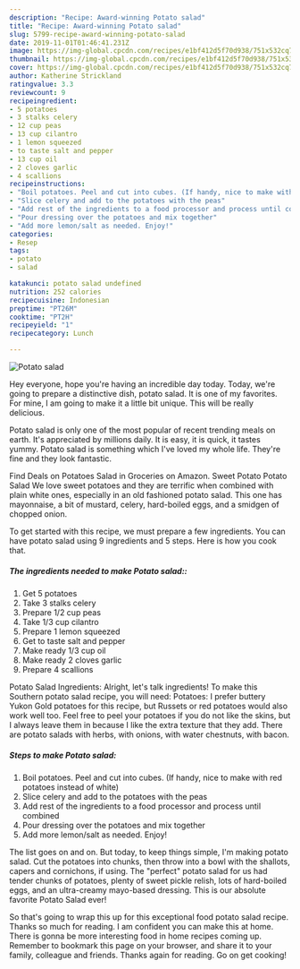 ```yaml
---
description: "Recipe: Award-winning Potato salad"
title: "Recipe: Award-winning Potato salad"
slug: 5799-recipe-award-winning-potato-salad
date: 2019-11-01T01:46:41.231Z
image: https://img-global.cpcdn.com/recipes/e1bf412d5f70d938/751x532cq70/potato-salad-recipe-main-photo.jpg
thumbnail: https://img-global.cpcdn.com/recipes/e1bf412d5f70d938/751x532cq70/potato-salad-recipe-main-photo.jpg
cover: https://img-global.cpcdn.com/recipes/e1bf412d5f70d938/751x532cq70/potato-salad-recipe-main-photo.jpg
author: Katherine Strickland
ratingvalue: 3.3
reviewcount: 9
recipeingredient:
- 5 potatoes
- 3 stalks celery
- 12 cup peas
- 13 cup cilantro
- 1 lemon squeezed
- to taste salt and pepper
- 13 cup oil
- 2 cloves garlic
- 4 scallions
recipeinstructions:
- "Boil potatoes. Peel and cut into cubes. (If handy, nice to make with red potatoes instead of white)"
- "Slice celery and add to the potatoes with the peas"
- "Add rest of the ingredients to a food processor and process until combined"
- "Pour dressing over the potatoes and mix together"
- "Add more lemon/salt as needed. Enjoy!"
categories:
- Resep
tags:
- potato
- salad

katakunci: potato salad undefined
nutrition: 252 calories
recipecuisine: Indonesian
preptime: "PT26M"
cooktime: "PT2H"
recipeyield: "1"
recipecategory: Lunch

---
```



![Potato salad](https://img-global.cpcdn.com/recipes/e1bf412d5f70d938/751x532cq70/potato-salad-recipe-main-photo.jpg)

Hey everyone, hope you're having an incredible day today. Today, we're going to prepare a distinctive dish, potato salad. It is one of my favorites. For mine, I am going to make it a little bit unique. This will be really delicious.

Potato salad is only one of the most popular of recent trending meals on earth. It's appreciated by millions daily. It is easy, it is quick, it tastes yummy. Potato salad is something which I've loved my whole life. They're fine and they look fantastic.

Find Deals on Potatoes Salad in Groceries on Amazon. Sweet Potato Potato Salad We love sweet potatoes and they are terrific when combined with plain white ones, especially in an old fashioned potato salad. This one has mayonnaise, a bit of mustard, celery, hard-boiled eggs, and a smidgen of chopped onion.


To get started with this recipe, we must prepare a few ingredients. You can have potato salad using 9 ingredients and 5 steps. Here is how you cook that.

##### The ingredients needed to make Potato salad::

1. Get 5 potatoes
1. Take 3 stalks celery
1. Prepare 1/2 cup peas
1. Take 1/3 cup cilantro
1. Prepare 1 lemon squeezed
1. Get to taste salt and pepper
1. Make ready 1/3 cup oil
1. Make ready 2 cloves garlic
1. Prepare 4 scallions


Potato Salad Ingredients: Alright, let&#39;s talk ingredients! To make this Southern potato salad recipe, you will need: Potatoes: I prefer buttery Yukon Gold potatoes for this recipe, but Russets or red potatoes would also work well too. Feel free to peel your potatoes if you do not like the skins, but I always leave them in because I like the extra texture that they add. There are potato salads with herbs, with onions, with water chestnuts, with bacon. 

##### Steps to make Potato salad:

1. Boil potatoes. Peel and cut into cubes. (If handy, nice to make with red potatoes instead of white)
1. Slice celery and add to the potatoes with the peas
1. Add rest of the ingredients to a food processor and process until combined
1. Pour dressing over the potatoes and mix together
1. Add more lemon/salt as needed. Enjoy!


The list goes on and on. But today, to keep things simple, I&#39;m making potato salad. Cut the potatoes into chunks, then throw into a bowl with the shallots, capers and cornichons, if using. The &#34;perfect&#34; potato salad for us had tender chunks of potatoes, plenty of sweet pickle relish, lots of hard-boiled eggs, and an ultra-creamy mayo-based dressing. This is our absolute favorite Potato Salad ever! 

So that's going to wrap this up for this exceptional food potato salad recipe. Thanks so much for reading. I am confident you can make this at home. There is gonna be more interesting food in home recipes coming up. Remember to bookmark this page on your browser, and share it to your family, colleague and friends. Thanks again for reading. Go on get cooking!
